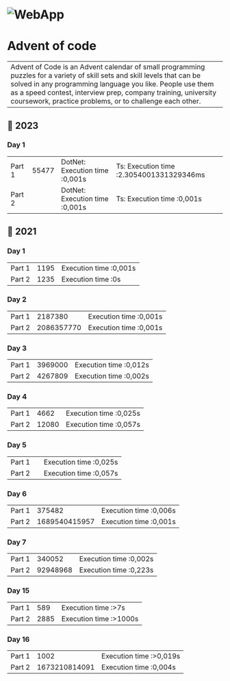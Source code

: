 # ![WebApp](http://upload.groupe-pixeo.com/x/chrome_DajfvO5lxo.png)
# Advent of code
<table>
<tr>
<td>
 Advent of Code is an Advent calendar of small programming puzzles for a variety of skill sets and skill levels that can be solved in any programming language you like. People use them as a speed contest, interview prep, company training, university coursework, practice problems, or to challenge each other.
</td>
</tr>
</table>

## 💬 2023

### Day 1
<table>
<tr><td> Part 1</td>
<td>55477</td><td>DotNet: Execution time :0,001s</td><td>Ts: Execution time :2.3054001331329346ms</td></tr>
<tr><td> Part 2</td>
<td></td><td>DotNet: Execution time :0,001s</td><td>Ts: Execution time :0,001s</td></tr>
</table>

## 💬 2021

### Day 1
<table>
<tr><td> Part 1</td>
<td>1195</td><td> Execution time :0,001s</td></tr>
<tr><td> Part 2</td>
<td>1235</td><td> Execution time :0s</td></tr>
</table>

### Day 2
<table>
<tr><td> Part 1</td>
<td>2187380</td><td> Execution time :0,001s</td></tr>
<tr><td> Part 2</td>
<td>2086357770</td><td> Execution time :0,001s</td></tr>
</table>

### Day 3
<table>
<tr><td> Part 1</td>
<td>3969000</td><td> Execution time :0,012s</td></tr>
<tr><td> Part 2</td>
<td>4267809</td><td> Execution time :0,002s</td></tr>
</table>

### Day 4
<table>
<tr><td> Part 1</td>
<td>4662</td><td> Execution time :0,025s</td></tr>
<tr><td> Part 2</td>
<td>12080</td><td> Execution time :0,057s</td></tr>
</table>

### Day 5
<table>
<tr><td> Part 1</td>
<td></td><td> Execution time :0,025s</td></tr>
<tr><td> Part 2</td>
<td></td><td> Execution time :0,057s</td></tr>
</table>

### Day 6
<table>
<tr><td> Part 1</td>
<td>375482</td><td> Execution time :0,006s</td></tr>
<tr><td> Part 2</td>
<td>1689540415957</td><td> Execution time :0,001s</td></tr>
</table>

### Day 7
<table>
<tr><td> Part 1</td>
<td>340052</td><td> Execution time :0,002s</td></tr>
<tr><td> Part 2</td>
<td>92948968</td><td> Execution time :0,223s</td></tr>
</table>

### Day 15
<table>
<tr><td> Part 1</td>
<td>589</td><td> Execution time :>7s</td></tr>
<tr><td> Part 2</td>
<td>2885</td><td> Execution time :>1000s</td></tr>
</table>

### Day 16
<table>
<tr><td> Part 1</td>
<td>1002</td><td> Execution time :>0,019s</td></tr>
<tr><td> Part 2</td>
<td>1673210814091</td><td> Execution time :0,004s</td></tr>
</table>